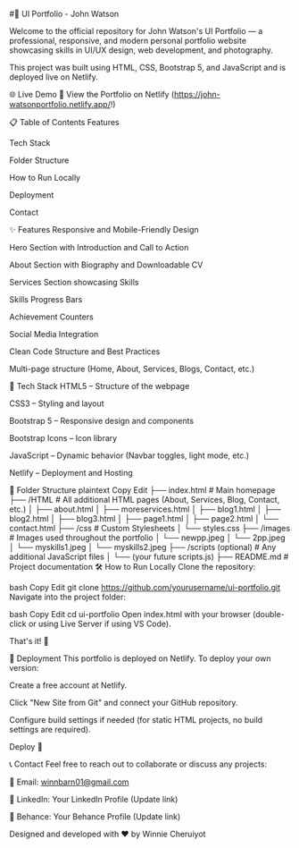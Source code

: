 #🎨 UI Portfolio - John Watson

Welcome to the official repository for John Watson's UI Portfolio — a professional, responsive, and modern personal portfolio website showcasing skills in UI/UX design, web development, and photography.

This project was built using HTML, CSS, Bootstrap 5, and JavaScript and is deployed live on Netlify.

🌐 Live Demo 🔗 View the Portfolio on Netlify (https://john-watsonportfolio.netlify.app/!)

📋 Table of Contents Features

Tech Stack

Folder Structure

How to Run Locally

Deployment

Contact

✨ Features Responsive and Mobile-Friendly Design

Hero Section with Introduction and Call to Action

About Section with Biography and Downloadable CV

Services Section showcasing Skills

Skills Progress Bars

Achievement Counters

Social Media Integration

Clean Code Structure and Best Practices

Multi-page structure (Home, About, Services, Blogs, Contact, etc.)

🚀 Tech Stack HTML5 – Structure of the webpage

CSS3 – Styling and layout

Bootstrap 5 – Responsive design and components

Bootstrap Icons – Icon library

JavaScript – Dynamic behavior (Navbar toggles, light mode, etc.)

Netlify – Deployment and Hosting

📂 Folder Structure plaintext Copy Edit ├── index.html # Main homepage ├── /HTML # All additional HTML pages (About, Services, Blog, Contact, etc.) │ ├── about.html │ ├── moreservices.html │ ├── blog1.html │ ├── blog2.html │ ├── blog3.html │ ├── page1.html │ ├── page2.html │ └── contact.html ├── /css # Custom Stylesheets │ └── styles.css ├── /images # Images used throughout the portfolio │ └── newpp.jpeg │ └── 2pp.jpeg │ └── myskills1.jpeg │ └── myskills2.jpeg ├── /scripts (optional) # Any additional JavaScript files │ └── (your future scripts.js) ├── README.md # Project documentation 🛠️ How to Run Locally Clone the repository:

bash Copy Edit git clone https://github.com/yourusername/ui-portfolio.git Navigate into the project folder:

bash Copy Edit cd ui-portfolio Open index.html with your browser (double-click or using Live Server if using VS Code).

That's it! 🎉

🚀 Deployment This portfolio is deployed on Netlify. To deploy your own version:

Create a free account at Netlify.

Click "New Site from Git" and connect your GitHub repository.

Configure build settings if needed (for static HTML projects, no build settings are required).

Deploy 🚀

📞 Contact Feel free to reach out to collaborate or discuss any projects:

📧 Email: winnbarn01@gmail.com

💼 LinkedIn: Your LinkedIn Profile (Update link)

🎨 Behance: Your Behance Profile (Update link)

Designed and developed with ❤️ by Winnie Cheruiyot
